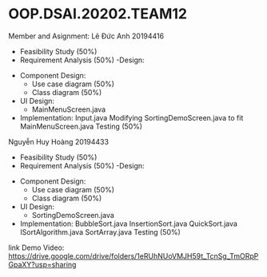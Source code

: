 # OOP.DSAI.20202.TEAM12
Member and Asignment:
Lê Đức Anh 20194416 
- Feasibility Study (50%)
- Requirement Analysis (50%)
-Design:
 + Component Design:
    - Use case diagram (50%)
    - Class diagram (50%)
 + UI Design:
    - MainMenuScreen.java
 + Implementation:
    Input.java
    Modifying SortingDemoScreen.java to fit MainMenuScreen.java
Testing (50%) 

Nguyễn Huy Hoàng 20194433
- Feasibility Study (50%)
- Requirement Analysis (50%)
-Design:
 + Component Design:
    - Use case diagram (50%)
    - Class diagram (50%)
 + UI Design:
    - SortingDemoScreen.java
 + Implementation:
    BubbleSort.java
    InsertionSort.java
    QuickSort.java
    ISortAlgorithm.java
    SortArray.java
Testing (50%) 






link Demo Video: https://drive.google.com/drive/folders/1eRUhNUoVMJH59t_TcnSg_TmORpPGpaXY?usp=sharing